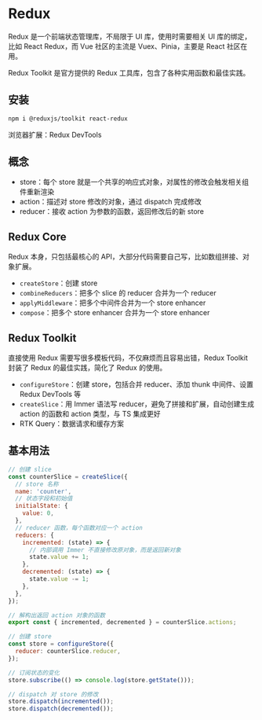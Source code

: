 # Redux

Redux 是一个前端状态管理库，不局限于 UI 库，使用时需要相关 UI 库的绑定，比如 React Redux，而 Vue 社区的主流是 Vuex、Pinia，主要是 React 社区在用。

Redux Toolkit 是官方提供的 Redux 工具库，包含了各种实用函数和最佳实践。

## 安装

```sh
npm i @reduxjs/toolkit react-redux
```

浏览器扩展：Redux DevTools

## 概念

- store：每个 store 就是一个共享的响应式对象，对属性的修改会触发相关组件重新渲染
- action：描述对 store 修改的对象，通过 dispatch 完成修改
- reducer：接收 action 为参数的函数，返回修改后的新 store

## Redux Core

Redux 本身，只包括最核心的 API，大部分代码需要自己写，比如数组拼接、对象扩展。

- `createStore`：创建 store
- `combineReducers`：把多个 slice 的 reducer 合并为一个 reducer
- `applyMiddleware`：把多个中间件合并为一个 store enhancer
- `compose`：把多个 store enhancer 合并为一个 store enhancer

## Redux Toolkit

直接使用 Redux 需要写很多模板代码，不仅麻烦而且容易出错，Redux Toolkit 封装了 Redux 的最佳实践，简化了 Redux 的使用。

- `configureStore`：创建 store，包括合并 reducer、添加 thunk 中间件、设置 Redux DevTools 等
- `createSlice`：用 Immer 语法写 reducer，避免了拼接和扩展，自动创建生成 action 的函数和 action 类型，与 TS 集成更好
- RTK Query：数据请求和缓存方案

## 基本用法

```js
// 创建 slice
const counterSlice = createSlice({
  // store 名称
  name: 'counter',
  // 状态字段和初始值
  initialState: {
    value: 0,
  },
  // reducer 函数，每个函数对应一个 action
  reducers: {
    incremented: (state) => {
      // 内部调用 Immer 不直接修改原对象，而是返回新对象
      state.value += 1;
    },
    decremented: (state) => {
      state.value -= 1;
    },
  },
});

// 解构出返回 action 对象的函数
export const { incremented, decremented } = counterSlice.actions;

// 创建 store
const store = configureStore({
  reducer: counterSlice.reducer,
});

// 订阅状态的变化
store.subscribe(() => console.log(store.getState()));

// dispatch 对 store 的修改
store.dispatch(incremented());
store.dispatch(decremented());
```
